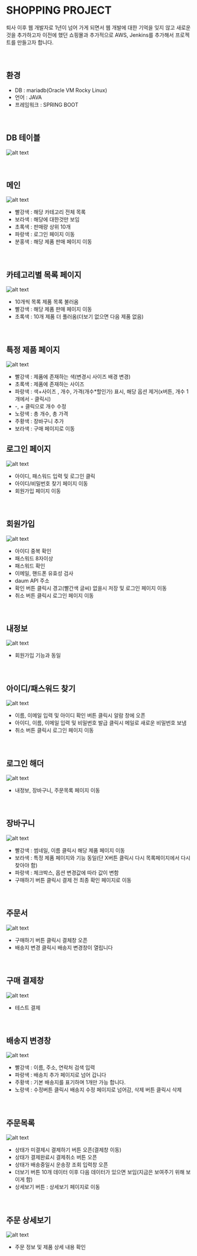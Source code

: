 # SHOPPING PROJECT
퇴사 이후 웹 개발자로 1년이 넘어 가게 되면서 웹 개발에 대한 기억을 잊지 않고 새로운것을 추가하고자 이전에 했던 쇼핑몰과  추가적으로 AWS, Jenkins를 추가해서 프로젝트를 만들고자 합니다.
<br><br><br>

## 환경
- DB : mariadb(Oracle VM Rocky Linux)
- 언어 : JAVA
- 프레임워크 : SPRING BOOT
<br><br><br>

## DB 테이블
![alt text](image.png)
<br><br><br>

## 메인
![alt text](image-1.png)
- 빨강색 : 해당 카테고리 전체 목록
- 보라색 : 해당에 대한것만 보임
- 초록색 : 판매량 상위 10개
- 파랑색 : 로그인 페이지 이동
- 분홍색 : 해당 제품 판매 페이지 이동
<br><br><br>

## 카테고리별 목록 페이지
![alt text](image-5.png)
- 10개씩 목록 제품 목록 불러옴
- 빨강색 : 해당 제품 판매 페이지 이동
- 초록색 : 10개 제품 더 풀러옴(더보기 없으면 다음 제품 없음)
<br><br><br>

## 특정 제품 페이지
![alt text](image-6.png)
- 빨강색 : 제품에 존재하는 색(변경시 사이즈 배경 변경)
- 초록색 : 제품에 존재하는 사이즈
- 파랑색 : 색+사이즈 , 개수, 가격(개수*할인가) 표시, 해당 옵션 제거(x버튼, 개수 1개에서 - 클릭시)
- -, + 클릭으로 개수 수정
- 노랑색 : 총 개수, 총 가격
- 주황색 : 장바구니 추가
- 보라색 : 구매 페이지로 이동

## 로그인 페이지
![alt text](image-2.png)
- 아이디, 패스워드 입력 및 로그인 클릭
- 아이디/비밀번호 찾기 페이지 이동
- 회원가입 페이지 이동
<br><br><br>

## 회원가입
![alt text](image-3.png)
- 아이디 중복 확인
- 패스워드 8자이상
- 패스워드 확인
- 이메일, 핸드폰 유효성 검사
- daum API 주소
- 확인 버튼 클릭시 경고(빨간색 글씨) 없을시 저장 및 로그인 페이지 이동
- 취소 버튼 클릭시 로그인 페이지 이동
<br><br><br>

## 내정보
![alt text](image-13.png)
- 회원가입 기능과 동일
<br><br><br>

## 아이디/패스워드 찾기
![alt text](image-4.png)
- 이름, 이메일 입력 및 아이디 확인 버튼 클릭시 알람 창에 오픈
- 아이디, 이름, 이메일 입력 및 비밀번호 발급 클릭시 메일로 새로운 비밀번호 보냄
- 취소 버튼 클릭시 로그인 페이지 이동
<br><br><br>

## 로그인 해더
![alt text](image-7.png)
- 내정보, 장바구니, 주문목록 페이지 이동
<br><br><br>

## 장바구니
![alt text](image-8.png)
- 빨강색 : 썸네일, 이름 클릭시 해당 제품 페이지 이동
- 보라색 : 특정 제품 페이지와 기능 동일(단 X버튼 클릭시 다시 목록페이지에서 다시 찾아야 함)
- 파랑색 : 체크박스, 옵션 변경값에 따라 값이 변함
- 구매하기 버튼 클릭시 결제 전 최종 확인 페이지로 이동
<br><br><br>

## 주문서
![alt text](image-9.png)
- 구매하기 버튼 클릭시 결체창 오픈
- 배송지 변경 클릭시 배송지 변경창이 열립니다
<br><br><br>

## 구매 결제창
![alt text](image-11.png)
- 테스트 결제
<br><br><br>

## 배송지 변경창
![alt text](image-10.png)
- 빨강색 : 이름, 주소, 연락처 검색 입력
- 파랑색 : 배송치 추가 페이지로 넘어 갑니다
- 주황색 : 기본 배송지를 표기하며 1개만 가능 합니다.
- 노랑색 : 수정버튼 클릭시 배송지 수정 페이지로 넘어감, 삭제 버튼 클릭시 삭제
<br><br><br>

## 주문목록
![alt text](image-12.png)
- 상태가 미결제시 결제하기 버튼 오픈(결제창 이동)
- 상태가 결제완료시 결제취소 버튼 오픈
- 상태가 배송중일시 운송장 조회 입력창 오픈
- 더보기 버튼 10개 데이터 이후 다음 데이터가 있으면 보임(지금은 보여주기 위해 보이게 함)
- 상세보기 버튼 : 상세보기 페이지로 이동
<br><br><br>

## 주문 상세보기
![alt text](image-14.png)
- 주문 정보 및 제품 상세 내용 확인
